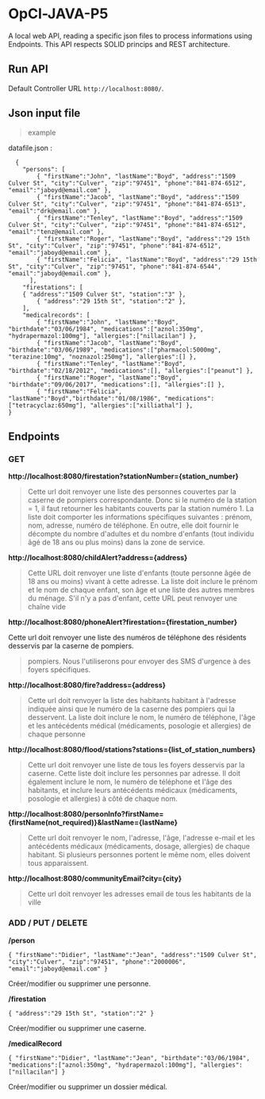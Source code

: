 # OpCl-JAVA-P5
A local web API, reading a specific json files to process informations using Endpoints. This API respects SOLID princips and REST architecture.

##  Run API

Default Controller URL `http://localhost:8080/`.   


## Json input file
> example  

datafile.json :

``` 
  {
    "persons": [
        { "firstName":"John", "lastName":"Boyd", "address":"1509 Culver St", "city":"Culver", "zip":"97451", "phone":"841-874-6512", "email":"jaboyd@email.com" },
        { "firstName":"Jacob", "lastName":"Boyd", "address":"1509 Culver St", "city":"Culver", "zip":"97451", "phone":"841-874-6513", "email":"drk@email.com" },
        { "firstName":"Tenley", "lastName":"Boyd", "address":"1509 Culver St", "city":"Culver", "zip":"97451", "phone":"841-874-6512", "email":"tenz@email.com" },
        { "firstName":"Roger", "lastName":"Boyd", "address":"29 15th St", "city":"Culver", "zip":"97451", "phone":"841-874-6512", "email":"jaboyd@email.com" },
        { "firstName":"Felicia", "lastName":"Boyd", "address":"29 15th St", "city":"Culver", "zip":"97451", "phone":"841-874-6544", "email":"jaboyd@email.com" },
      ],
    "firestations": [
	{ "address":"1509 Culver St", "station":"3" },
        { "address":"29 15th St", "station":"2" },
	],
    "medicalrecords": [
        { "firstName":"John", "lastName":"Boyd", "birthdate":"03/06/1984", "medications":["aznol:350mg", "hydrapermazol:100mg"], "allergies":["nillacilan"] },
        { "firstName":"Jacob", "lastName":"Boyd", "birthdate":"03/06/1989", "medications":["pharmacol:5000mg", "terazine:10mg", "noznazol:250mg"], "allergies":[] },
        { "firstName":"Tenley", "lastName":"Boyd", "birthdate":"02/18/2012", "medications":[], "allergies":["peanut"] },
        { "firstName":"Roger", "lastName":"Boyd", "birthdate":"09/06/2017", "medications":[], "allergies":[] },
        { "firstName":"Felicia", "lastName":"Boyd","birthdate":"01/08/1986", "medications":["tetracyclaz:650mg"], "allergies":["xilliathal"] },
}
```  
  
## Endpoints

### GET  

**http://localhost:8080/firestation?stationNumber={station_number}**
  
>Cette url doit renvoyer une liste des personnes couvertes par la caserne de pompiers correspondante.
>Donc si le numéro de la station = 1, il faut retourner les habitants couverts par la station numéro 1. La liste
>doit comporter les informations spécifiques suivantes : prénom, nom, adresse, numéro de téléphone. En outre,
> elle doit fournir le décompte du nombre d'adultes et du nombre d'enfants (tout individu âgé de 18 ans ou plus
>moins) dans la zone de service.
  
**http://localhost:8080/childAlert?address={address}**
  
>Cette URL doit renvoyer une liste d'enfants (toute personne âgée de 18 ans ou moins) vivant à cette adresse.
>La liste doit inclure le prénom et le nom de chaque enfant, son âge et une liste des autres
> membres du ménage. S'il n'y a pas d'enfant, cette URL peut renvoyer une chaîne vide
  
**http://localhost:8080/phoneAlert?firestation={firestation_number}**
  
Cette url doit renvoyer une liste des numéros de téléphone des résidents desservis par la caserne de pompiers.
> pompiers. Nous l'utiliserons pour envoyer des SMS d'urgence à des foyers spécifiques.
  
**http://localhost:8080/fire?address={address}**
  
>Cette url doit renvoyer la liste des habitants habitant à l'adresse indiquée ainsi que le numéro de la caserne
> des pompiers qui la desservent. La liste doit inclure le nom, le numéro de téléphone, l'âge et les antécédents
> médical (médicaments, posologie et allergies) de chaque personne

**http://localhost:8080/flood/stations?stations={list_of_station_numbers}**
  
>Cette url doit renvoyer une liste de tous les foyers desservis par la caserne. Cette liste doit inclure les
>personnes par adresse. Il doit également inclure le nom, le numéro de téléphone et l'âge des habitants, et
>inclure leurs antécédents médicaux (médicaments, posologie et allergies) à côté de chaque nom.
  
**http://localhost:8080/personInfo?firstName={firstName(not_required)}&lastName={lastName}**
  
>Cette url doit renvoyer le nom, l'adresse, l'âge, l'adresse e-mail et les antécédents médicaux (médicaments,
>dosage, allergies) de chaque habitant. Si plusieurs personnes portent le même nom, elles doivent
> tous apparaissent.

**http://localhost:8080/communityEmail?city={city}**

>Cette url doit renvoyer les adresses email de tous les habitants de la ville
  
### ADD / PUT / DELETE


**/person**

```
{ "firstName":"Didier", "lastName":"Jean", "address":"1509 Culver St", "city":"Culver", "zip":"97451", "phone":"2000006", "email":"jaboyd@email.com" }
```  
Créer/modifier ou supprimer une personne.

**/firestation**

```  
{ "address":"29 15th St", "station":"2" }
```  

Créer/modifier ou supprimer une caserne.

**/medicalRecord**

```  
{ "firstName":"Didier", "lastName":"Jean", "birthdate":"03/06/1984", "medications":["aznol:350mg", "hydrapermazol:100mg"], "allergies":["nillacilan"] }
```  

Créer/modifier ou supprimer un dossier médical.
  
    

